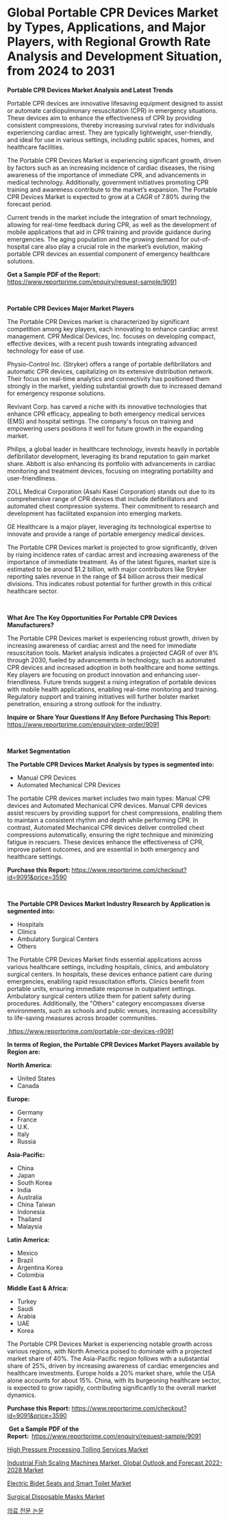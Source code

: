 <p><h1>Global Portable CPR Devices Market by Types, Applications, and Major Players, with Regional Growth Rate Analysis and Development Situation, from 2024 to 2031</h1></p><p><strong>Portable CPR Devices Market Analysis and Latest Trends</strong></p>
<p><p>Portable CPR devices are innovative lifesaving equipment designed to assist or automate cardiopulmonary resuscitation (CPR) in emergency situations. These devices aim to enhance the effectiveness of CPR by providing consistent compressions, thereby increasing survival rates for individuals experiencing cardiac arrest. They are typically lightweight, user-friendly, and ideal for use in various settings, including public spaces, homes, and healthcare facilities.</p><p>The Portable CPR Devices Market is experiencing significant growth, driven by factors such as an increasing incidence of cardiac diseases, the rising awareness of the importance of immediate CPR, and advancements in medical technology. Additionally, government initiatives promoting CPR training and awareness contribute to the market’s expansion. The Portable CPR Devices Market is expected to grow at a CAGR of 7.80% during the forecast period.</p><p>Current trends in the market include the integration of smart technology, allowing for real-time feedback during CPR, as well as the development of mobile applications that aid in CPR training and provide guidance during emergencies. The aging population and the growing demand for out-of-hospital care also play a crucial role in the market’s evolution, making portable CPR devices an essential component of emergency healthcare solutions.</p></p>
<p><strong>Get a Sample PDF of the Report:&nbsp;</strong> <a href="https://www.reportprime.com/enquiry/request-sample/9091">https://www.reportprime.com/enquiry/request-sample/9091</a></p>
<p>&nbsp;</p>
<p><strong>Portable CPR Devices Major Market Players</strong></p>
<p><p>The Portable CPR Devices market is characterized by significant competition among key players, each innovating to enhance cardiac arrest management. CPR Medical Devices, Inc. focuses on developing compact, effective devices, with a recent push towards integrating advanced technology for ease of use. </p><p>Physio-Control Inc. (Stryker) offers a range of portable defibrillators and automatic CPR devices, capitalizing on its extensive distribution network. Their focus on real-time analytics and connectivity has positioned them strongly in the market, yielding substantial growth due to increased demand for emergency response solutions.</p><p>Revivant Corp. has carved a niche with its innovative technologies that enhance CPR efficacy, appealing to both emergency medical services (EMS) and hospital settings. The company's focus on training and empowering users positions it well for future growth in the expanding market.</p><p>Philips, a global leader in healthcare technology, invests heavily in portable defibrillator development, leveraging its brand reputation to gain market share. Abbott is also enhancing its portfolio with advancements in cardiac monitoring and treatment devices, focusing on integrating portability and user-friendliness.</p><p>ZOLL Medical Corporation (Asahi Kasei Corporation) stands out due to its comprehensive range of CPR devices that include defibrillators and automated chest compression systems. Their commitment to research and development has facilitated expansion into emerging markets.</p><p>GE Healthcare is a major player, leveraging its technological expertise to innovate and provide a range of portable emergency medical devices. </p><p>The Portable CPR Devices market is projected to grow significantly, driven by rising incidence rates of cardiac arrest and increasing awareness of the importance of immediate treatment. As of the latest figures, market size is estimated to be around $1.2 billion, with major contributors like Stryker reporting sales revenue in the range of $4 billion across their medical divisions. This indicates robust potential for further growth in this critical healthcare sector.</p></p>
<p>&nbsp;</p>
<p><strong>What Are The Key Opportunities For Portable CPR Devices Manufacturers?</strong></p>
<p><p>The Portable CPR Devices market is experiencing robust growth, driven by increasing awareness of cardiac arrest and the need for immediate resuscitation tools. Market analysis indicates a projected CAGR of over 8% through 2030, fueled by advancements in technology, such as automated CPR devices and increased adoption in both healthcare and home settings. Key players are focusing on product innovation and enhancing user-friendliness. Future trends suggest a rising integration of portable devices with mobile health applications, enabling real-time monitoring and training. Regulatory support and training initiatives will further bolster market penetration, ensuring a strong outlook for the industry.</p></p>
<p><strong>Inquire or Share Your Questions If Any Before Purchasing This Report:</strong> <a href="https://www.reportprime.com/enquiry/pre-order/9091">https://www.reportprime.com/enquiry/pre-order/9091</a></p>
<p>&nbsp;</p>
<p><strong>Market Segmentation</strong></p>
<p><strong>The Portable CPR Devices Market Analysis by types is segmented into:</strong></p>
<p><ul><li>Manual CPR Devices</li><li>Automated Mechanical CPR Devices</li></ul></p>
<p><p>The portable CPR devices market includes two main types: Manual CPR devices and Automated Mechanical CPR devices. Manual CPR devices assist rescuers by providing support for chest compressions, enabling them to maintain a consistent rhythm and depth while performing CPR. In contrast, Automated Mechanical CPR devices deliver controlled chest compressions automatically, ensuring the right technique and minimizing fatigue in rescuers. These devices enhance the effectiveness of CPR, improve patient outcomes, and are essential in both emergency and healthcare settings.</p></p>
<p><strong>Purchase this Report:&nbsp;</strong><a href="https://www.reportprime.com/checkout?id=9091&price=3590">https://www.reportprime.com/checkout?id=9091&price=3590</a></p>
<p>&nbsp;</p>
<p><strong>The Portable CPR Devices Market Industry Research by Application is segmented into:</strong></p>
<p><ul><li>Hospitals</li><li>Clinics</li><li>Ambulatory Surgical Centers</li><li>Others</li></ul></p>
<p><p>The Portable CPR Devices Market finds essential applications across various healthcare settings, including hospitals, clinics, and ambulatory surgical centers. In hospitals, these devices enhance patient care during emergencies, enabling rapid resuscitation efforts. Clinics benefit from portable units, ensuring immediate response in outpatient settings. Ambulatory surgical centers utilize them for patient safety during procedures. Additionally, the "Others" category encompasses diverse environments, such as schools and public venues, increasing accessibility to life-saving measures across broader communities.</p></p>
<p><a href="https://www.reportprime.com/portable-cpr-devices-r9091">&nbsp;https://www.reportprime.com/portable-cpr-devices-r9091</a></p>
<p><strong>In terms of Region, the Portable CPR Devices Market Players available by Region are:</strong></p>
<p>
    <p> <strong> North America: </strong>
        <ul>
            <li>United States</li>
            <li>Canada</li>
        </ul>
        </p> 
    <p> <strong> Europe: </strong>
        <ul>
            <li>Germany</li>
            <li>France</li>
            <li>U.K.</li>
            <li>Italy</li>
            <li>Russia</li>
        </ul>
        </p> 
    <p> <strong> Asia-Pacific: </strong>
        <ul>
            <li>China</li>
            <li>Japan</li>
            <li>South Korea</li>
            <li>India</li>
            <li>Australia</li>
            <li>China Taiwan</li>
            <li>Indonesia</li>
            <li>Thailand</li>
            <li>Malaysia</li>
        </ul>
        </p> 
    <p> <strong> Latin America: </strong>
        <ul>
            <li>Mexico</li>
            <li>Brazil</li>
            <li>Argentina Korea</li>
            <li>Colombia</li>
        </ul>
        </p> 
    <p> <strong> Middle East & Africa: </strong>
        <ul>
            <li>Turkey</li>
            <li>Saudi</li>
            <li>Arabia</li>
            <li>UAE</li>
            <li>Korea</li>
        </ul>
    </p>
    </p>
<p><p>The Portable CPR Devices Market is experiencing notable growth across various regions, with North America poised to dominate with a projected market share of 40%. The Asia-Pacific region follows with a substantial share of 25%, driven by increasing awareness of cardiac emergencies and healthcare investments. Europe holds a 20% market share, while the USA alone accounts for about 15%. China, with its burgeoning healthcare sector, is expected to grow rapidly, contributing significantly to the overall market dynamics.</p></p>
<p><strong>Purchase this Report: </strong><a href="https://www.reportprime.com/checkout?id=9091&price=3590">https://www.reportprime.com/checkout?id=9091&price=3590</a></p>
<p>&nbsp;<strong>Get a Sample PDF of the Report:&nbsp;&nbsp;</strong><a href="https://www.reportprime.com/enquiry/request-sample/9091">https://www.reportprime.com/enquiry/request-sample/9091</a></p>
<p><strong></strong></p>
<p><p><a href="https://issuu.com/reportprime-2/docs/high-pressure-processing-tolling-se_28a117fedfed3a">High Pressure Processing Tolling Services Market</a></p><p><a href="https://medium.com/@basmakahin145/the-industrial-fish-scaling-machines-market-global-outlook-and-forecast-2022-2028-market-813b53cd6439">Industrial Fish Scaling Machines Market, Global Outlook and Forecast 2022-2028 Market</a></p><p><a href="https://issuu.com/reportprime-2/docs/electric-bidet-seats-and-smart-toil_315eb05de24b3c">Electric Bidet Seats and Smart Toilet Market</a></p><p><a href="https://github.com/juniordelafrance/Market-Research-Report-List-4/blob/main/surgical-disposable-masks-market.md">Surgical Disposable Masks Market</a></p><p><a href="https://medium.com/@zlpjbqkb72/medical-specialty-paper-market-%EC%9D%98-%EA%B8%80%EB%A1%9C%EB%B2%8C-%EC%8B%9C%EC%9E%A5-%EA%B0%9C%EC%9A%94%EB%8A%94-%EC%A0%84-%EC%84%B8%EA%B3%84-%EB%B0%8F-%EC%A3%BC%EC%9A%94-%EC%8B%9C%EC%9E%A5%EC%9D%98-%EC%82%B0%EC%97%85%EC%97%90-%EC%98%81%ED%96%A5%EC%9D%84-%EB%AF%B8%EC%B9%98%EB%8A%94-%EC%A3%BC%EC%9A%94-%ED%8A%B8%EB%A0%8C%EB%93%9C%EC%97%90-%EB%8C%80%ED%95%9C-%EB%8F%85%ED%8A%B9%ED%95%9C-%EA%B4%80%EC%A0%90%EC%9D%84-%EC%A0%9C%EA%B3%B5%ED%95%A9%EB%8B%88%EB%8B%A4-bda72221b30d?postPublishedType=initial">의료 전문 논문</a></p></p>